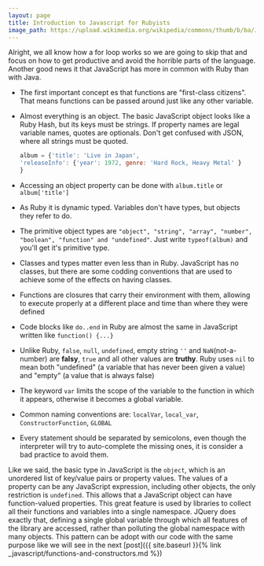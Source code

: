 ```yaml
---
layout: page
title: Introduction to Javascript for Rubyists
image_path: https://upload.wikimedia.org/wikipedia/commons/thumb/b/ba/Javascript_badge.svg/1000px-Javascript_badge.svg.png
---
```


Alright, we all know how a for loop works so we are going to skip that and focus on how to get productive and avoid the horrible parts of the language. Another good news it that JavaScript has more in common with Ruby than with Java.

+ The first important concept es that functions are "first-class citizens". That means functions can be passed around just like any other variable.

+ Almost everything is an object. The basic JavaScript object looks like a Ruby Hash, but its keys must be strings. If property names are legal variable names, quotes are optionals. Don't get confused with JSON, where all strings must be quoted.

  ```javascript
  album = {'title': 'Live in Japan',
  'releaseInfo': {'year': 1972, genre: 'Hard Rock, Heavy Metal' }    
  }
  ```

+ Accessing an object property can be done with `album.title` or `album['title']`

+ As Ruby it is dynamic typed. Variables don't have types, but objects they refer to do.

+ The primitive object types are `"object", "string", "array", "number", "boolean", "function" and "undefined"`. Just write `typeof(album)` and you'll get it's primitive type.

+ Classes and types matter even less than in Ruby. JavaScript has no classes, but there are some codding conventions that are used to achieve some of the effects on having classes.

+ Functions are closures that carry their environment with them, allowing to execute properly at a different place and time than where they were defined

+ Code blocks like `do..end` in Ruby are almost the same in  JavaScript written like `function() {...}`

+ Unlike Ruby, `false`, `null`, `undefined`, empty string `''` and `NaN`(not-a-number) are **falsy**, `true` and all other values are **truthy**. Ruby uses `nil` to mean both "undefined" (a variable that has never been given a value) and "empty" (a value that is always false)

+ The keyword `var` limits the scope of the variable to the function in which it appears, otherwise it becomes a global variable.  

+ Common naming conventions are: `localVar`, `local_var`, `ConstructorFunction`, `GLOBAL`

+ Every statement should be separated by semicolons, even though the interpreter will try to auto-complete the missing ones, it is consider a bad practice to avoid them.

Like we said, the basic type in JavaScript is the `object`, which is an unordered list of key/value pairs or property values. The values of a property can be any JavaScript expression, including other objects, the only restriction is `undefined`. This allows that a JavaScript object can have function-valued properties. This great feature is used by libraries to collect all their functions and variables into a single namespace. JQuery does exactly that, defining a single global variable through which all features of the library are accessed, rather than polluting the global namespace with many objects. This pattern can be adopt with our code with the same purpose like we will see in the next [post]({{ site.baseurl }}{% link _javascript/functions-and-constructors.md %})
